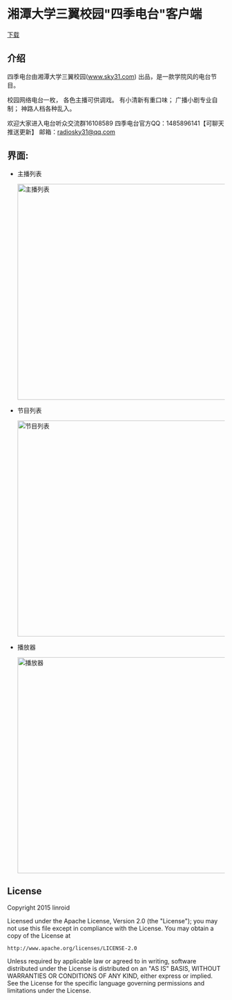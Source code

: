 # 湘潭大学三翼校园"四季电台"客户端
[下载](http://fir.im/sky31radio)

## 介绍
四季电台由湘潭大学三翼校园(www.sky31.com) 出品，是一款学院风的电台节目。

校园网络电台一枚，
各色主播可供调戏。
有小清新有重口味；
广播小剧专业自制；
神路人档各种乱入。

欢迎大家进入电台听众交流群16108589
四季电台官方QQ：1485896141【可聊天 推送更新】
邮箱：radiosky31@qq.com

## 界面:
- 主播列表

    <img src="./screenshots/device-2015-01-22-224854.png" alt="主播列表" title="screenshot" height="500" />
- 节目列表

	<img src="./screenshots/device-2015-01-22-224820.png" alt="节目列表" title="screenshot" height="500" />
- 播放器

    <img src="./screenshots/device-2015-02-07-141957.png" alt="播放器" title="screenshot" height="500" />

## License
Copyright 2015 linroid

Licensed under the Apache License, Version 2.0 (the "License");
you may not use this file except in compliance with the License.
You may obtain a copy of the License at

    http://www.apache.org/licenses/LICENSE-2.0

Unless required by applicable law or agreed to in writing, software
distributed under the License is distributed on an "AS IS" BASIS,
WITHOUT WARRANTIES OR CONDITIONS OF ANY KIND, either express or implied.
See the License for the specific language governing permissions and
limitations under the License.
